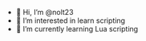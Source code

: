 - 👋 Hi, I’m @nolt23
- 👀 I’m interested in learn scripting
- 🌱 I’m currently learning Lua scripting
<!---
Nolt23yay/Nolt23yay is a ✨ special ✨ repository because its `README.md` (this file) appears on your GitHub profile.
You can click the Preview link to take a look at your changes.
--->
